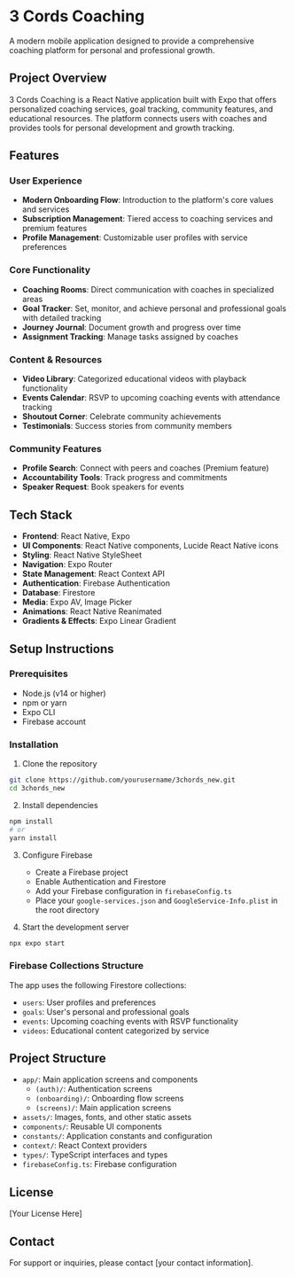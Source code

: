 # 3 Cords Coaching

A modern mobile application designed to provide a comprehensive coaching platform for personal and professional growth.

## Project Overview

3 Cords Coaching is a React Native application built with Expo that offers personalized coaching services, goal tracking, community features, and educational resources. The platform connects users with coaches and provides tools for personal development and growth tracking.

## Features

### User Experience
- **Modern Onboarding Flow**: Introduction to the platform's core values and services
- **Subscription Management**: Tiered access to coaching services and premium features
- **Profile Management**: Customizable user profiles with service preferences

### Core Functionality
- **Coaching Rooms**: Direct communication with coaches in specialized areas
- **Goal Tracker**: Set, monitor, and achieve personal and professional goals with detailed tracking
- **Journey Journal**: Document growth and progress over time
- **Assignment Tracking**: Manage tasks assigned by coaches

### Content & Resources
- **Video Library**: Categorized educational videos with playback functionality
- **Events Calendar**: RSVP to upcoming coaching events with attendance tracking
- **Shoutout Corner**: Celebrate community achievements
- **Testimonials**: Success stories from community members

### Community Features
- **Profile Search**: Connect with peers and coaches (Premium feature)
- **Accountability Tools**: Track progress and commitments
- **Speaker Request**: Book speakers for events

## Tech Stack

- **Frontend**: React Native, Expo
- **UI Components**: React Native components, Lucide React Native icons
- **Styling**: React Native StyleSheet
- **Navigation**: Expo Router
- **State Management**: React Context API
- **Authentication**: Firebase Authentication
- **Database**: Firestore
- **Media**: Expo AV, Image Picker
- **Animations**: React Native Reanimated
- **Gradients & Effects**: Expo Linear Gradient

## Setup Instructions

### Prerequisites
- Node.js (v14 or higher)
- npm or yarn
- Expo CLI
- Firebase account

### Installation

1. Clone the repository
```bash
git clone https://github.com/yourusername/3chords_new.git
cd 3chords_new
```

2. Install dependencies
```bash
npm install
# or
yarn install
```

3. Configure Firebase
   - Create a Firebase project
   - Enable Authentication and Firestore
   - Add your Firebase configuration in `firebaseConfig.ts`
   - Place your `google-services.json` and `GoogleService-Info.plist` in the root directory

4. Start the development server
```bash
npx expo start
```

### Firebase Collections Structure

The app uses the following Firestore collections:
- `users`: User profiles and preferences
- `goals`: User's personal and professional goals
- `events`: Upcoming coaching events with RSVP functionality
- `videos`: Educational content categorized by service

## Project Structure

- `app/`: Main application screens and components
  - `(auth)/`: Authentication screens
  - `(onboarding)/`: Onboarding flow screens
  - `(screens)/`: Main application screens
- `assets/`: Images, fonts, and other static assets
- `components/`: Reusable UI components
- `constants/`: Application constants and configuration
- `context/`: React Context providers
- `types/`: TypeScript interfaces and types
- `firebaseConfig.ts`: Firebase configuration

## License

[Your License Here]

## Contact

For support or inquiries, please contact [your contact information]. 